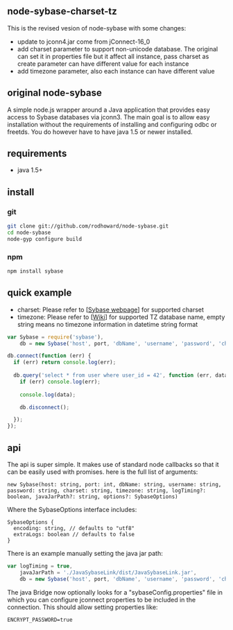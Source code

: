 node-sybase-charset-tz
---------

This is the revised vesion of node-sybase with some changes:
- update to jconn4.jar come from jConnect-16_0
- add charset parameter to support non-unicode database. The original can set it in properties file but it affect all instance, pass charset as create parameter can have different value for each instance
- add timezone parameter, also each instance can have different value

original node-sybase
---------

A simple node.js wrapper around a Java application that provides easy access to Sybase databases via jconn3. The main goal is to allow easy installation without the requirements of installing and configuring odbc or freetds. You do however have to have java 1.5 or newer installed.

requirements
------------

* java 1.5+

install
-------

### git

```bash
git clone git://github.com/rodhoward/node-sybase.git
cd node-sybase
node-gyp configure build
```
### npm

```bash
npm install sybase
```

quick example
-------------

- charset: Please refer to [[Sybase webpage](https://infocenter.sybase.com/help/index.jsp?topic=/com.sybase.infocenter.dc39001.0707/html/prjdbc0707/prjdbc070731.htm)] for supported charset
- timezone: Please refer to [[Wiki](https://en.wikipedia.org/wiki/List_of_tz_database_time_zones)] for supported TZ database name, empty string means no timezone information in datetime string format

```javascript
var Sybase = require('sybase'),
	db = new Sybase('host', port, 'dbName', 'username', 'password', 'charset', 'timezone');

db.connect(function (err) {
  if (err) return console.log(err);
  
  db.query('select * from user where user_id = 42', function (err, data) {
    if (err) console.log(err);
    
    console.log(data);

    db.disconnect();

  });
});
```

api
-------------

The api is super simple. It makes use of standard node callbacks so that it can be easily used with promises. here is the full list of arguments:

```
new Sybase(host: string, port: int, dbName: string, username: string, password: string, charset: string, timezone: string, logTiming?: boolean, javaJarPath?: string, options?: SybaseOptions)
```
Where the SybaseOptions interface includes:
```
SybaseOptions {
  encoding: string, // defaults to "utf8"
  extraLogs: boolean // defaults to false
}
```

There is an example manually setting the java jar path:
```javascript 
var logTiming = true,
	javaJarPath = './JavaSybaseLink/dist/JavaSybaseLink.jar',
	db = new Sybase('host', port, 'dbName', 'username', 'password', 'charset', 'timezone', logTiming, javaJarPath);
```

The java Bridge now optionally looks for a "sybaseConfig.properties" file in which you can configure jconnect properties to be included in the connection. This should allow setting properties like:
```properties
ENCRYPT_PASSWORD=true
```